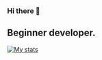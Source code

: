 ### Hi there 👋
## Beginner developer. 

[![My stats](https://github-readme-stats.vercel.app/api?username=TheShadowDragon)](https://github.com/TheShadowDragon/github-readme-stats&theme=dark)


